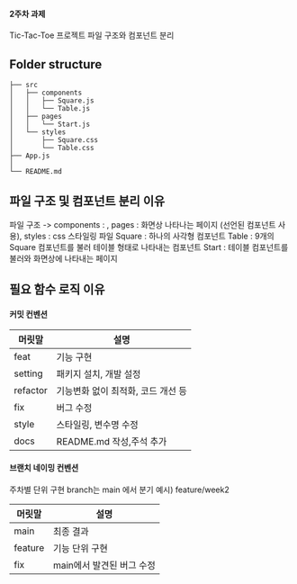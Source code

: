 #### 2주차 과제
Tic-Tac-Toe 프로젝트 파일 구조와 컴포넌트 분리 

## Folder structure
```
├── src
│   ├── components  
│   │   ├── Square.js
│   │   └── Table.js 
│   ├── pages  
│   │   └── Start.js 
│   └── styles
│       ├── Square.css
│       └── Table.css
├── App.js
│      
└── README.md
```

## 파일 구조 및 컴포넌트 분리 이유
파일 구조 -> components : , pages : 화면상 나타나는 페이지 (선언된 컴포넌트 사용), styles : css 스타일링 파일
Square : 하나의 사각형 컴포넌트
Table : 9개의 Square 컴포넌트를 불러 테이블 형태로 나타내는 컴포넌트
Start : 테이블 컴포넌트를 불러와 화면상에 나타내는 페이지

## 필요 함수 로직 이유


#### 커밋 컨벤션

| 머릿말   | 설명                               |
| -------- | ---------------------------------- |
| feat     | 기능 구현                          |
| setting  | 패키지 설치, 개발 설정             |
| refactor | 기능변화 없이 최적화, 코드 개선 등 |
| fix      | 버그 수정                          |
| style    | 스타일링, 변수명 수정              |
| docs     | README.md 작성,주석 추가           |

#### 브랜치 네이밍 컨벤션

주차별 단위 구현
branch는 main 에서 분기
예시) feature/week2

| 머릿말  | 설명                        |
| ------- | --------------------------- |
| main    | 최종 결과                  |
| feature | 기능 단위 구현              |
| fix     | main에서 발견된 버그 수정 |